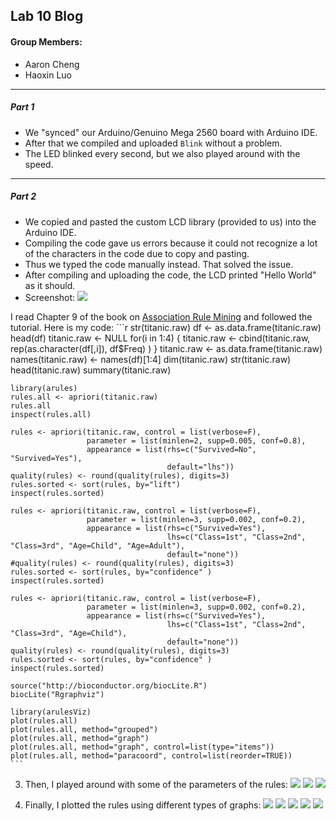## Lab 10 Blog

#### Group Members: 
  * Aaron Cheng
  * Haoxin Luo

---------------------------------------

##### Part 1
* We "synced" our Arduino/Genuino Mega 2560 board with Arduino IDE.
* After that we compiled and uploaded `Blink` without a problem.
* The LED blinked every second, but we also played around with the speed.

---------------------------------------

##### Part 2
* We copied and pasted the custom LCD library (provided to us) into the Arduino IDE.
* Compiling the code gave us errors because it could not recognize a lot of the characters in the code due to copy and pasting.
* Thus we typed the code manually instead. That solved the issue.
* After compiling and uploading the code, the LCD printed "Hello World" as it should.
* Screenshot:
 ![](https://raw.githubusercontent.com/aaroncaic/CSCI2961-Blog/master/Lab%20Screenshots/Lab10_1.jpg)



I read Chapter 9 of the book on [Association Rule Mining](https://cran.r-project.org/doc/contrib/Zhao_R_and_data_mining.pdf) and followed the tutorial. Here is my code:
    ```r
    str(titanic.raw)
    df <- as.data.frame(titanic.raw)
    head(df)
    titanic.raw <- NULL
    for(i in 1:4) {
      titanic.raw <- cbind(titanic.raw, rep(as.character(df[,i]), df$Freq) )
    }
    titanic.raw <- as.data.frame(titanic.raw)
    names(titanic.raw) <- names(df)[1:4]
    dim(titanic.raw)
    str(titanic.raw)
    head(titanic.raw)
    summary(titanic.raw)
    
    library(arules)
    rules.all <- apriori(titanic.raw)
    rules.all
    inspect(rules.all)
    
    rules <- apriori(titanic.raw, control = list(verbose=F),
                     parameter = list(minlen=2, supp=0.005, conf=0.8),
                     appearance = list(rhs=c("Survived=No", "Survived=Yes"),
                                       default="lhs"))
    quality(rules) <- round(quality(rules), digits=3)
    rules.sorted <- sort(rules, by="lift")
    inspect(rules.sorted)
    
    rules <- apriori(titanic.raw, control = list(verbose=F),
                     parameter = list(minlen=3, supp=0.002, conf=0.2),
                     appearance = list(rhs=c("Survived=Yes"),
                                       lhs=c("Class=1st", "Class=2nd", "Class=3rd", "Age=Child", "Age=Adult"), 
                                       default="none"))
    #quality(rules) <- round(quality(rules), digits=3)
    rules.sorted <- sort(rules, by="confidence" )
    inspect(rules.sorted)
    
    rules <- apriori(titanic.raw, control = list(verbose=F),
                     parameter = list(minlen=3, supp=0.002, conf=0.2),
                     appearance = list(rhs=c("Survived=Yes"),
                                       lhs=c("Class=1st", "Class=2nd", "Class=3rd", "Age=Child"), 
                                       default="none"))
    quality(rules) <- round(quality(rules), digits=3)
    rules.sorted <- sort(rules, by="confidence" )
    inspect(rules.sorted)
    
    source("http://bioconductor.org/biocLite.R")
    biocLite("Rgraphviz")
    
    library(arulesViz)
    plot(rules.all)
    plot(rules.all, method="grouped")
    plot(rules.all, method="graph")
    plot(rules.all, method="graph", control=list(type="items"))
    plot(rules.all, method="paracoord", control=list(reorder=TRUE))
    ```
3. Then, I played around with some of the parameters of the rules:
    ![](https://raw.githubusercontent.com/aaroncaic/CSCI2961-Blog/master/Lab%20Screenshots/Lab9_6.png)
    ![](https://raw.githubusercontent.com/aaroncaic/CSCI2961-Blog/master/Lab%20Screenshots/Lab9_7.png)
    ![](https://raw.githubusercontent.com/aaroncaic/CSCI2961-Blog/master/Lab%20Screenshots/Lab9_8.png)

4. Finally, I plotted the rules using different types of graphs:
    ![](https://raw.githubusercontent.com/aaroncaic/CSCI2961-Blog/master/Lab%20Screenshots/Lab9_1.png)
    ![](https://raw.githubusercontent.com/aaroncaic/CSCI2961-Blog/master/Lab%20Screenshots/Lab9_2.png)
    ![](https://raw.githubusercontent.com/aaroncaic/CSCI2961-Blog/master/Lab%20Screenshots/Lab9_3.png)
    ![](https://raw.githubusercontent.com/aaroncaic/CSCI2961-Blog/master/Lab%20Screenshots/Lab9_4.png)
    ![](https://raw.githubusercontent.com/aaroncaic/CSCI2961-Blog/master/Lab%20Screenshots/Lab9_5.png)
